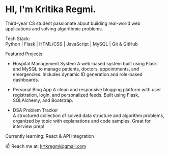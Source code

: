 # HI, I'm Kritika Regmi.

Third-year CS student passionate about building real-world web applications and solving algorithmic problems.

Tech Stack:  
Python | Flask | HTML/CSS | JavaScript | MySQL | Git & GitHub

Featured Projects:
- Hospital Management System 
A web-based system built using Flask and MySQL to manage patients, doctors, appointments, and emergencies. Includes dynamic ID generation and role-based dashboards.

- Personal Blog App
A clean and responsive blogging platform with user registration, login, and personalized feeds. Built using Flask, SQLAlchemy, and Bootstrap.

- DSA Problem Tracker  
A structured collection of solved data structure and algorithm problems, organized by topic with explanations and code samples. Great for interview prep!

Currently learning: React & API integration

📫 Reach me at: krtkregmi@gmail.com
